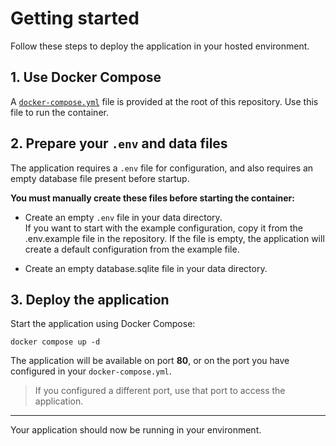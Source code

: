 # Getting started

Follow these steps to deploy the application in your hosted environment.

## 1. Use Docker Compose

A [`docker-compose.yml`](./docker-compose.yml) file is provided at the root of this repository. Use this file to run the container.

## 2. Prepare your `.env` and data files

The application requires a `.env` file for configuration, and also requires an empty database file present before startup.

**You must manually create these files before starting the container:**

- Create an empty `.env` file in your data directory.  
  If you want to start with the example configuration, copy it from the .env.example file in the repository.
  If the file is empty, the application will create a default configuration from the example file.

- Create an empty database.sqlite file in your data directory.

## 3. Deploy the application

Start the application using Docker Compose:

```
docker compose up -d
```

The application will be available on port **80**, or on the port you have configured in your `docker-compose.yml`.

> If you configured a different port, use that port to access the application.

---

Your application should now be running in your environment.
